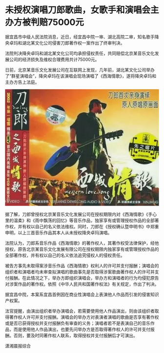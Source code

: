 # 未授权演唱刀郎歌曲，女歌手和演唱会主办方被判赔75000元

据宜昌市中级人民法院消息，近日，经宜昌中院一审、湖北高院二审，知名歌手降央卓玛和湖北某文化公司侵害刀郎著作权一案作出了终审判决。

法院判决降央卓玛和湖北某文化公司均承担侵权责任，共同赔偿北京某音乐文化发展公司的经济损失及维权合理费用共计75000元。

日前，北京某音乐文化发展公司在互联网上发现，几年前，湖北某文化公司举办了“群星演唱会”，降央卓玛在该演唱会现场演唱了《西海情歌》，遂将降央卓玛和主办方告上法庭。

![ddd65bec7ac09d8ad0c7a86df1122455.jpg](https://raw.githubusercontent.com/qqhsx/qqnews_image/main/2024/01/17/未授权演唱刀郎歌曲，女歌手和演唱会主办方被判赔75000元/ddd65bec7ac09d8ad0c7a86df1122455.jpg)

据了解，刀郎曾授权北京某音乐文化发展公司在授权期限内对《西海情歌》《手心里的温柔》和《雨中飘荡的回忆》等音乐作品，独家享有或管理授权作品的全部著作权，并有权以自己的名义依法维权。同时，刀郎在《授权确认暨申明书》中郑重申明，以上三首音乐作品其本人从未授权降央卓玛演唱。

法院认为，刀郎系音乐作品《西海情歌》的著作权人，其著作权受法律保护，经他授权，原告北京某音乐文化发展有限公司在授权期限内独家享有或管理授权作品的全部著作权，并有权以自己的名义依法追究侵权人的侵权责任。

被告方事先未取得案涉音乐作品《西海情歌》权利人的许可并支付报酬；演唱会的组织者和演唱者均未审查拟演唱的歌曲事先是否取得涉案歌曲著作权人的许可并支付报酬。在此情况之下，举办方即组织演唱会，举办方和演唱者的行为均侵犯原告对涉案作品的著作权。依照《中华人民共和国著作权法》有关规定，作出了判决。

据宜昌中院，本案系宜昌首例因在商业性演唱会上表演他人作品而引发的侵害知识产权案。

法官提醒，由演出组织者举办演唱会，若需要使用他人作品演出，则由该组织者取得著作权人许可并支付报酬。演唱会的举办方对表演者演唱的歌曲是否享有著作权或是否已获得授权并支付报酬负有审查的义务；演唱者若不是表演自己的音乐作品，而是使用他人作品演出，也要先问举办方是否取得著作权人的许可并支付报酬。否则，要及时同著作权人联系，取得授权并支付报酬后才可演出。

潇湘晨报综合

